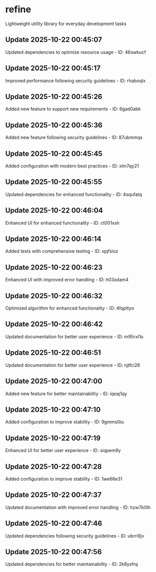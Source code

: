 # refine
Lightweight utility library for everyday development tasks

## Update 2025-10-22 00:45:07
Updated dependencies to optimize resource usage - ID: 46swkucf


## Update 2025-10-22 00:45:17
Improved performance following security guidelines - ID: rhaboqlx


## Update 2025-10-22 00:45:26
Added new feature to support new requirements - ID: 6gad0abk


## Update 2025-10-22 00:45:36
Added new feature following security guidelines - ID: 87ubmmqs


## Update 2025-10-22 00:45:45
Added configuration with modern best practices - ID: xlm7qy21


## Update 2025-10-22 00:45:55
Updated dependencies for enhanced functionality - ID: 4squfatq


## Update 2025-10-22 00:46:04
Enhanced UI for enhanced functionality - ID: ct001xsh


## Update 2025-10-22 00:46:14
Added tests with comprehensive testing - ID: xpjfsioz


## Update 2025-10-22 00:46:23
Enhanced UI with improved error handling - ID: h03xdam4


## Update 2025-10-22 00:46:32
Optimized algorithm for enhanced functionality - ID: 4fqpltyo


## Update 2025-10-22 00:46:42
Updated documentation for better user experience - ID: m95rxl1o


## Update 2025-10-22 00:46:51
Updated documentation for better user experience - ID: njtfci26


## Update 2025-10-22 00:47:00
Added new feature for better maintainability - ID: iqeaj1qy


## Update 2025-10-22 00:47:10
Added configuration to improve stability - ID: 9gmms0iu


## Update 2025-10-22 00:47:19
Enhanced UI for better user experience - ID: siqpem9y


## Update 2025-10-22 00:47:28
Added configuration to improve stability - ID: 1we66e31


## Update 2025-10-22 00:47:37
Updated documentation with improved error handling - ID: hzw7b0lh


## Update 2025-10-22 00:47:46
Updated dependencies following security guidelines - ID: ubrri9jv


## Update 2025-10-22 00:47:56
Updated dependencies for better maintainability - ID: 2k8ysfrq

